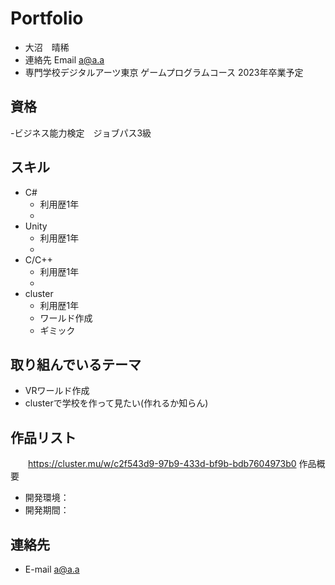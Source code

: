 # Portfolio

- 大沼　晴稀
- 連絡先 Email [a@a.a](mailto:a@a.a)
- 専門学校デジタルアーツ東京 ゲームプログラムコース 2023年卒業予定

## 資格
  -ビジネス能力検定　ジョブパス3級

## スキル
- C#
  - 利用歴1年
  -
- Unity
  - 利用歴1年
  -
- C/C++
  - 利用歴1年
  -
- cluster
  - 利用歴1年
  - ワールド作成
  - ギミック

## 取り組んでいるテーマ
- VRワールド作成
- clusterで学校を作って見たい(作れるか知らん)
## 作品リスト
　　https://cluster.mu/w/c2f543d9-97b9-433d-bf9b-bdb7604973b0
作品概要

- 開発環境：
- 開発期間：



## 連絡先
- E-mail [a@a.a](mailto:a@a.a)
